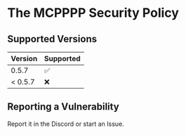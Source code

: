# The MCPPPP Security Policy

## Supported Versions

|  Version  | Supported          |
|  -------  | ------------------ |
|   0.5.7   | :white_check_mark: |
|  < 0.5.7  | :x:                |

## Reporting a Vulnerability

Report it in the Discord or start an Issue.
